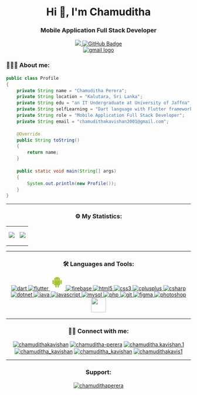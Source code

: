 <h1 align="center">Hi 👋, I'm Chamuditha</h1>
<h3 align="center">Mobile Application Full Stack Developer</h3>

<div align="center"> 
 <a href="https://github.com/Meghna-DAS/github-profile-views-counter">
    <img src="https://komarev.com/ghpvc/?username=chamudithaperera">
</a>
<a href="https://github.com/chamudithaperera?tab=followers">
 <img src="https://img.shields.io/github/followers/chamudithaperera?label=Followers&style=social" alt="GitHub Badge"></a>
</div>
<div align="center">
  <a href="https://mail.google.com/mail/u/0/#inbox?compose=VpCqJZNgqvtXzKFhgTfXHCmxtRJRGmRdkRwTDFTRFVCQsZmvXRLSrxpFHqqhCPXKCFqPcfB" target="_blank">
  <img src="https://img.shields.io/static/v1?message=Gmail&logo=gmail&label=&color=D14836&logoColor=white&labelColor=&style=for-the-badge" height="25" alt="gmail logo"  />
  </a>
</div>

<h3 align="left">👨🏻‍💻 About me:</h3>

```java
public class Profile
{
    private String name = "Chamuditha Perera";
    private String location = "Kalutara, Sri Lanka";
    private String edu = "an IT Undergraduate at University of Jaffna";
    private String selfLearning = "Dart language with Flutter framework";
    private String role = "Mobile Application Full Stack Developer";
    private String email = "chamudithakavishan2001@gmail.com";

    @Override
    public String toString()
    {
        return name;
    }

    public static void main(String[] args)
    {
        System.out.println(new Profile());
    }
}
```

---
<h3 align="center">⚙️ My Statistics:</h3>

<p align="center">
<table align="center">
<tr border="none">
<td width="50%" align="center">

  ![](https://github-readme-stats.vercel.app/api?username=chamudithaperera&theme=darcula&hide_border=false&include_all_commits=false&count_private=false)
  
</td>
<td width="50%" align="center">

 ![](https://github-readme-stats.vercel.app/api/top-langs/?username=chamudithaperera&theme=darcula&hide_border=false&include_all_commits=false&count_private=false&layout=compact)
  
  </td>
</tr>
</table>
</p>


---
<h3 align="center">🛠 Languages and Tools:</h3>
<p align="center">
<a href="https://dart.dev" target="_blank" rel="noreferrer"> <img src="https://github.com/Scar1109/skill-icons/blob/main/icons/Dart-Light.svg" alt="dart" width="40" height="40"/> </a>
<a href="https://flutter.dev" target="_blank" rel="noreferrer"> <img src="https://github.com/Scar1109/skill-icons/blob/main/icons/Flutter-Light.svg" alt="flutter" width="40" height="40"/> </a>
<a href="https://developer.android.com" target="_blank" rel="noreferrer"> <img src="https://raw.githubusercontent.com/devicons/devicon/master/icons/android/android-original-wordmark.svg" alt="android" width="40" height="40"/> </a>
<a href="https://firebase.google.com/" target="_blank" rel="noreferrer"> <img src="https://github.com/Scar1109/skill-icons/blob/main/icons/Firebase-Light.svg" alt="firebase" width="40" height="40"/> </a>
<a href="https://www.w3.org/html/" target="_blank" rel="noreferrer"> <img src="https://github.com/Scar1109/skill-icons/blob/main/icons/HTML.svg" alt="html5" width="40" height="40"/> </a>
<a href="https://www.w3schools.com/css/" target="_blank" rel="noreferrer"> <img src="https://github.com/Scar1109/skill-icons/blob/main/icons/CSS.svg" alt="css3" width="40" height="40"/> </a>
<a href="https://www.w3schools.com/cpp/" target="_blank" rel="noreferrer"> <img src="https://github.com/Scar1109/skill-icons/blob/main/icons/CPP.svg" alt="cplusplus" width="40" height="40"/> </a>
<a href="https://www.w3schools.com/cs/" target="_blank" rel="noreferrer"> <img src="https://github.com/Scar1109/skill-icons/blob/main/icons/CS.svg" alt="csharp" width="40" height="40"/> </a>
<a href="https://dotnet.microsoft.com/" target="_blank" rel="noreferrer"> <img src="https://github.com/Scar1109/skill-icons/blob/main/icons/DotNet.svg" alt="dotnet" width="40" height="40"/> </a>
<a href="https://www.java.com" target="_blank" rel="noreferrer"> <img src="https://github.com/Scar1109/skill-icons/blob/main/icons/Java-Light.svg" alt="java" width="40" height="40"/> </a>
<a href="https://developer.mozilla.org/en-US/docs/Web/JavaScript" target="_blank" rel="noreferrer"> <img src="https://github.com/Scar1109/skill-icons/blob/main/icons/JavaScript.svg" alt="javascript" width="40" height="40"/> </a>
<a href="https://www.mysql.com/" target="_blank" rel="noreferrer"> <img src="https://github.com/Scar1109/skill-icons/blob/main/icons/MySQL-Light.svg" alt="mysql" width="40" height="40"/> </a> 
<a href="https://www.php.net" target="_blank" rel="noreferrer"> <img src="https://github.com/Scar1109/skill-icons/blob/main/icons/PHP-Light.svg" alt="php" width="40" height="40"/> </a> 
<a href="https://git-scm.com/" target="_blank" rel="noreferrer"> <img src="https://github.com/Scar1109/skill-icons/blob/main/icons/Git.svg" alt="git" width="40" height="40"/> </a>
<a href="https://www.figma.com/" target="_blank" rel="noreferrer"> <img src="https://github.com/Scar1109/skill-icons/blob/main/icons/Figma-Light.svg" alt="figma" width="40" height="40"/> </a>
<a href="https://www.photoshop.com/en" target="_blank" rel="noreferrer"> <img src="https://github.com/Scar1109/skill-icons/blob/main/icons/Photoshop.svg" alt="photoshop" width="40" height="40"/> </a>
<a href="https://www.adobe.com/in/products/illustrator.html" target="_blank" rel="noreferrer"> <img src="https://github.com/Scar1109/skill-icons/blob/main/icons/Illustrator.svg" width="40" height="40"/> </a>
</p>

---
<h3 align="center">🤝🏻 Connect with me:</h3>
<p align="center">
<a href="https://linkedin.com/in/chamudithakavishanperera" target="blank"><img align="center" src="https://github.com/Scar1109/skill-icons/blob/main/icons/LinkedIn.svg" alt="chamudithakavishan" height="50" width="60" /></a>
<a href="https://stackoverflow.com/users/23240553/chamuditha-perera" target="blank"><img align="center" src="https://github.com/Scar1109/skill-icons/blob/main/icons/StackOverflow-Light.svg" alt="chamuditha-perera" height="50" width="60" /></a>
<a href="https://fb.com/chamuditha.kavishan.1" target="blank"><img align="center" src="https://raw.githubusercontent.com/rahuldkjain/github-profile-readme-generator/master/src/images/icons/Social/facebook.svg" alt="chamuditha.kavishan.1" height="50" width="60" /></a>
<a href="https://instagram.com/chamuditha_kavishan" target="blank"><img align="center" src="https://github.com/Scar1109/skill-icons/blob/main/icons/Instagram.svg" alt="chamuditha_kavishan" height="50" width="60" /></a>
<a href="https://www.youtube.com/channel/UCXW5p2czIgUBx4khwhZrDPw" target="blank"><img align="center" src="https://raw.githubusercontent.com/rahuldkjain/github-profile-readme-generator/master/src/images/icons/Social/youtube.svg" alt="chamuditha_kavishan" height="50" width="60" /></a>
<a href="https://www.hackerrank.com/chamudithakavis1" target="blank"><img align="center" src="https://raw.githubusercontent.com/rahuldkjain/github-profile-readme-generator/master/src/images/icons/Social/hackerrank.svg" alt="chamudithakavis1" height="50" width="60" /></a>
</p>

---
<h3 align="center">Support:</h3>
<p align="center"><a href="https://www.buymeacoffee.com/chamudithaperera"> <img align="center" src="https://cdn.buymeacoffee.com/buttons/v2/default-yellow.png" height="50" width="210" alt="chamudithaperera" /></a></p><br><br>
